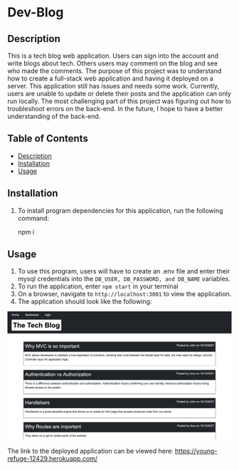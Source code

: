 # Dev-Blog

## Description
This is a tech blog web application. Users can sign into the account and write blogs about tech. Others users may comment on the blog and see who made the comments. The purpose of this project was to understand how to create a full-stack web application and having it deployed on a server. This application still has issues and needs some work. Currently, users are unable to update or delete their posts and the application can only run locally. The most challenging part of this project was figuring out how to troubleshoot errors on the back-end. In the future, I hope to have a better understanding of the back-end.

## Table of Contents 

  - [Description](#description)
  - [Installation](#installation)
  - [Usage](#usage)


## Installation

1. To install program dependencies for this application, run the following command:

    npm i

## Usage
1. To use this program, users will have to create an .env file and enter their mysql credentials into the `DB_USER, DB_PASSWORD, and DB_NAME` variables.
2. To run the application, enter `npm start` in your terminal
3. On a browser, navigate to `http://localhost:3001` to view the application.
4. The application should look like the following:


![A screenshot of my portfolio website](assets/images/Screenshot%202022-10-13%20at%2017-00-39%20Developer%20Blog.png)

The link to the deployed application can be viewed here: https://young-refuge-12429.herokuapp.com/